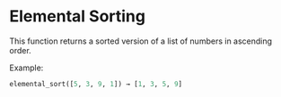 # Elemental Sorting

This function returns a sorted version of a list of numbers in ascending order.

Example:

```python
elemental_sort([5, 3, 9, 1]) → [1, 3, 5, 9]

